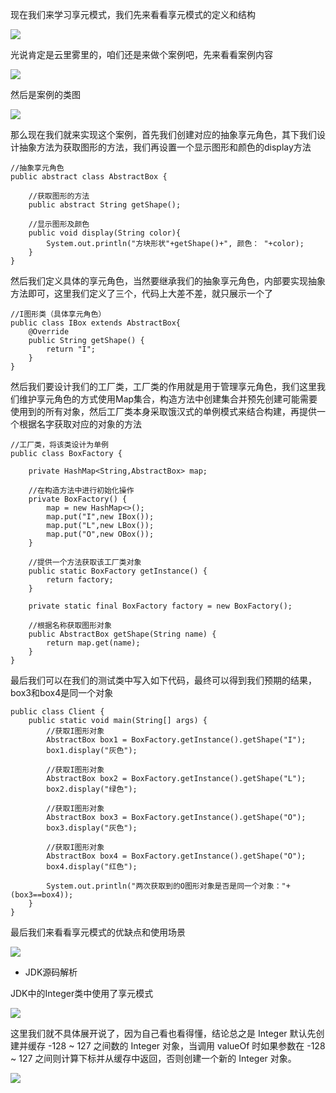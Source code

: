 现在我们来学习享元模式，我们先来看看享元模式的定义和结构

![](D:/Rolin的学习笔记/youdaonote-pull/youdaonote/youdaonote-images/WEBRESOURCE4bb684aa91bef1725d5a86bb526cd208.png)

光说肯定是云里雾里的，咱们还是来做个案例吧，先来看看案例内容

![](D:/Rolin的学习笔记/youdaonote-pull/youdaonote/youdaonote-images/WEBRESOURCEee1a0421386106382391a347f7b8aede.png)

然后是案例的类图

![](D:/Rolin的学习笔记/youdaonote-pull/youdaonote/youdaonote-images/WEBRESOURCE03c641ae271953677a12b6c6d41db35d.png)

那么现在我们就来实现这个案例，首先我们创建对应的抽象享元角色，其下我们设计抽象方法为获取图形的方法，我们再设置一个显示图形和颜色的display方法

```
//抽象享元角色
public abstract class AbstractBox {

    //获取图形的方法
    public abstract String getShape();

    //显示图形及颜色
    public void display(String color){
        System.out.println("方块形状"+getShape()+", 颜色： "+color);
    }
}
```

然后我们定义具体的享元角色，当然要继承我们的抽象享元角色，内部要实现抽象方法即可，这里我们定义了三个，代码上大差不差，就只展示一个了

```
//I图形类（具体享元角色）
public class IBox extends AbstractBox{
    @Override
    public String getShape() {
        return "I";
    }
}
```

然后我们要设计我们的工厂类，工厂类的作用就是用于管理享元角色，我们这里我们维护享元角色的方式使用Map集合，构造方法中创建集合并预先创建可能需要使用到的所有对象，然后工厂类本身采取饿汉式的单例模式来结合构建，再提供一个根据名字获取对应的对象的方法

```
//工厂类，将该类设计为单例
public class BoxFactory {

    private HashMap<String,AbstractBox> map;

    //在构造方法中进行初始化操作
    private BoxFactory() {
        map = new HashMap<>();
        map.put("I",new IBox());
        map.put("L",new LBox());
        map.put("O",new OBox());
    }

    //提供一个方法获取该工厂类对象
    public static BoxFactory getInstance() {
        return factory;
    }

    private static final BoxFactory factory = new BoxFactory();

    //根据名称获取图形对象
    public AbstractBox getShape(String name) {
        return map.get(name);
    }
}

```

最后我们可以在我们的测试类中写入如下代码，最终可以得到我们预期的结果，box3和box4是同一个对象

```
public class Client {
    public static void main(String[] args) {
        //获取I图形对象
        AbstractBox box1 = BoxFactory.getInstance().getShape("I");
        box1.display("灰色");

        //获取I图形对象
        AbstractBox box2 = BoxFactory.getInstance().getShape("L");
        box2.display("绿色");

        //获取I图形对象
        AbstractBox box3 = BoxFactory.getInstance().getShape("O");
        box3.display("灰色");

        //获取I图形对象
        AbstractBox box4 = BoxFactory.getInstance().getShape("O");
        box4.display("红色");

        System.out.println("两次获取到的O图形对象是否是同一个对象："+(box3==box4));
    }
}
```

最后我们来看看享元模式的优缺点和使用场景

![](D:/Rolin的学习笔记/youdaonote-pull/youdaonote/youdaonote-images/WEBRESOURCE1686c2eed261239aa916dd548449896e.png)

- JDK源码解析

JDK中的Integer类中使用了享元模式

![](D:/Rolin的学习笔记/youdaonote-pull/youdaonote/youdaonote-images/WEBRESOURCEb54f362cc790e9a92aa36f23b4c4b2f5.png)

这里我们就不具体展开说了，因为自己看也看得懂，结论总之是 Integer 默认先创建并缓存 -128 ~ 127 之间数的 Integer 对象，当调用 valueOf 时如果参数在 -128 ~ 127 之间则计算下标并从缓存中返回，否则创建一个新的 Integer 对象。

![](D:/Rolin的学习笔记/youdaonote-pull/youdaonote/youdaonote-images/WEBRESOURCEf8e25990cf86315f3577d2773c6620fe.png)

